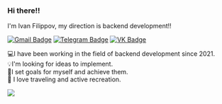 ### Hi there!! 
I'm Ivan Filippov, my direction is backend development!!

[![Gmail Badge](https://img.shields.io/badge/-chelyabinezzz@gmail.com-c14438?style=flat&logo=Gmail&logoColor=white&link=mailto:chelyabinezzz@gmail.com)](mailto:chelyabinezzz@gmail.com) [![Telegram Badge](https://img.shields.io/badge/-ivan_xfeel-blue?style=social&logo=telegram&link=https://t.me/ivan_xfeel)](https://t.me/ivan_xfeel) [![VK Badge](https://img.shields.io/badge/vk.com-xfeel-blue?logo=vk&labelColor=blue&color=grey&link=https://vk.com/xfeel)](https://vk.com/xfeel)

💻I have been working in the field of backend development since 2021.<br>
💡I'm looking for ideas to implement.<br>
🎯I set goals for myself and achieve them.<br>
🏈 I love traveling and active recreation.<br>


<!--
**IvanFilippov74/IvanFilippov74** is a ✨ _special_ ✨ repository because its `README.md` (this file) appears on your GitHub profile.

Here are some ideas to get you started:

- 🔭 I’m currently working on ...
- 🌱 I’m currently learning ...
- 👯 I’m looking to collaborate on ...
- 🤔 I’m looking for help with ...
- 💬 Ask me about ...
- 📫 How to reach me: ...
- 😄 Pronouns: ...
- ⚡ Fun fact: ...
-->
![](https://komarev.com/ghpvc/?username=IvanFilippov74&style=plastic&color=green)
